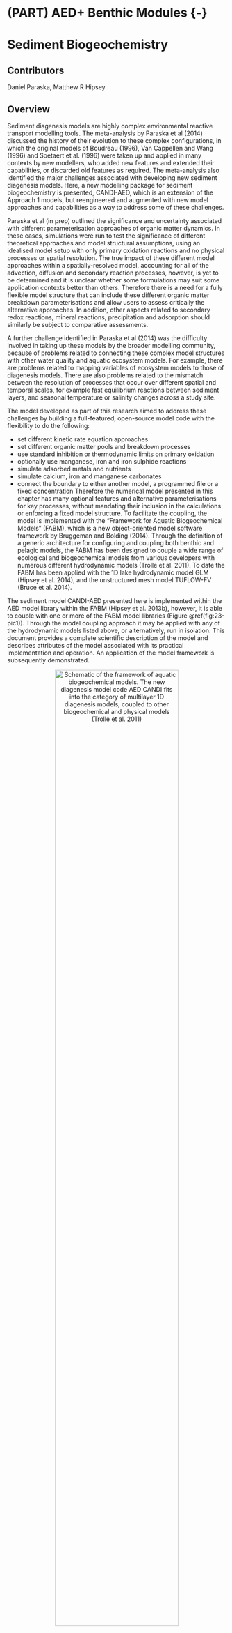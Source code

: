 # (PART) AED+ Benthic Modules {-} 

# Sediment Biogeochemistry

## Contributors

Daniel Paraska, Matthew R Hipsey

## Overview

Sediment diagenesis models are highly complex environmental reactive transport modelling tools. The meta-analysis by Paraska et al (2014) discussed the history of their evolution to these complex configurations, in which the original models of Boudreau (1996), Van Cappellen and Wang (1996) and Soetaert et al. (1996) were taken up and applied in many contexts by new modellers, who added new features and extended their capabilities, or discarded old features as required. The meta-analysis also identified the major challenges associated with developing new sediment diagenesis models. Here, a new modelling package for sediment biogeochemistry is presented, CANDI-AED, which is an extension of the Approach 1 models, but reengineered and augmented with new model approaches and capabilities as a way to address some of these challenges. 

Paraska et al (in prep) outlined the significance and uncertainty associated with different parameterisation approaches of organic matter dynamics. In these cases, simulations were run to test the significance of different theoretical approaches and model structural assumptions, using an idealised model setup with only primary oxidation reactions and no physical processes or spatial resolution. The true impact of these different model approaches within a spatially-resolved model, accounting for all of the advection, diffusion and secondary reaction processes, however, is yet to be determined and it is unclear whether some formulations may suit some application contexts better than others. Therefore there is a need for a fully flexible model structure that can include these different organic matter breakdown parameterisations and allow users to assess critically the alternative approaches. In addition, other aspects related to 
secondary redox reactions, mineral reactions, precipitation and adsorption should similarly be subject to comparative assessments.

A further challenge identified in Paraska et al (2014) was the difficulty involved in taking up these models by the broader modelling community, because of problems related to connecting these complex model structures with other water quality and aquatic ecosystem models. For example, there are problems related to mapping variables of ecosystem models to those of diagenesis models. There are also problems related to the mismatch between the resolution of processes that occur over different spatial and temporal scales, for example fast equilibrium reactions between sediment layers, and seasonal temperature or salinity changes across a study site.

The model developed as part of this research aimed to address these challenges by building a full-featured, open-source model code with the flexibility to do the following:
-	set different kinetic rate equation approaches
-	set different organic matter pools and breakdown processes
-	use standard inhibition or thermodynamic limits on primary oxidation
- optionally use manganese, iron and iron sulphide reactions
-	simulate adsorbed metals and nutrients
-	simulate calcium, iron and manganese carbonates
-	connect the boundary to either another model, a programmed file or a fixed concentration
Therefore the numerical model presented in this chapter has many optional features and alternative parameterisations for key processes, without mandating their inclusion in the calculations or enforcing a fixed model structure. To facilitate the coupling, the model is implemented with the “Framework for Aquatic Biogeochemical Models” (FABM), which is a new object-oriented model software framework by Bruggeman and Bolding (2014). Through the definition of a generic architecture for configuring and coupling both benthic and pelagic models, the FABM has been designed to couple a wide range of ecological and biogeochemical models from various developers with numerous different hydrodynamic models (Trolle et al. 2011). To date the FABM has been applied with the 1D lake hydrodynamic model GLM (Hipsey et al. 2014), and the unstructured mesh model TUFLOW-FV (Bruce et al. 2014).

The sediment model CANDI-AED presented here is implemented within the AED model library within the FABM (Hipsey et al. 2013b), however, it is able to couple with one or more of the FABM model libraries (Figure \@ref(fig:23-pic1)). Through the model coupling approach it may be applied with any of the hydrodynamic models listed above, or alternatively, run in isolation. This document provides a complete scientific description of the model and describes attributes of the model associated with its practical implementation and operation. An application of the model framework is subsequently demonstrated. 

<center>
<div class="figure">
<img src="images/23-sediment_biogeochemistry/image1.png" alt="Schematic of the framework of aquatic biogeochemical models. The new diagenesis model code AED CANDI fits into the category of multilayer 1D diagenesis models, coupled to other biogeochemical and physical models (Trolle et al. 2011)" width="75%" />
<p class="caption">(\#fig:23-pic1)Schematic of the framework of aquatic biogeochemical models. The new diagenesis model code AED CANDI fits into the category of multilayer 1D diagenesis models, coupled to other biogeochemical and physical models (Trolle et al. 2011)</p>
</div>
</center>

## Model Description

The heart of this model is the reaction, diffusion, advection model of Berner (1980), which was implemented as the Carbon and Nutrient Diagenesis model of Boudreau (1996) and developed into Approach 1 from Chapter 2. The basic structure of this model is an adaptation of the C.CANDI code (Luff et al. 2000), which added extensions related to the geochemical aspects. Further additions to the C.CANDI code have been made to:
- the organic matter dynamics
- the geochemical dynamics
- extensions for nutrients and trace metals

The chemical reactions included in this model, including new features added to the model, are expanded upon below and summarised in Figure \@ref(fig:23-pic2).

<center>
<div class="figure">
<img src="images/23-sediment_biogeochemistry/image2.png" alt="AED CANDI includes chemical processes of organic matter transformation and oxidation, and reduction/oxidation, crystallisation, adsorption and precipitation reactions of inorganic by-products. Most of the processes are triggered by the input of POM at the sediment-water interface." width="85%" />
<p class="caption">(\#fig:23-pic2)AED CANDI includes chemical processes of organic matter transformation and oxidation, and reduction/oxidation, crystallisation, adsorption and precipitation reactions of inorganic by-products. Most of the processes are triggered by the input of POM at the sediment-water interface.</p>
</div>
</center>

###	Process Descriptions

#### Primary Redox Reactions {-}

The key chemical process that causes ongoing change in the sediment is the breakdown of organic matter. The user can decide how complex or simple the organic matter breakdown pathway should be, with three options of varying complexity for parameterising the pathways included (Figure 5 - 3). The first option (`OMModel = 1`) is a common multi-G model in which the POM phases are decomposed straight to CO~2~ and other breakdown products. Here POM is a variable that is not precisely defined, and its components (such as C, N and P) must be determined in post-processing based on a user-defined fixed stoichiometry. The second option (`OMModel = 2`) is another 2G model with both particulate and dissolved organic matter (POM and DOM) phases included and parameterisation hydrolysis of POM to DOM, and then DOM to CO~2~ and other breakdown products. The POM and DOM phases consist of three variables each, which trace the reaction and transport of carbon, nitrogen and phosphorus, thereby allowing for variable stoichiometry of organic matter to occur temporally and spatially. The third option (`OMModel = 3`) has many POM phases, which are all hydrolysed to DOM, which then undergoes fermentation and terminal metabolism, as using the mechanistic approach from Chapter 3.  This allows the carbon, nitrogen and phosphorus to be calculated precisely before and after a model run, and allows the free energies of the reaction of each phase to be included. This third option is the most detailed and mechanistic, and allows for expansion of more detailed reaction mechanisms to be included.

<div style="border: 1px solid #ddd; padding: 5px; overflow-y: scroll; height:500px; overflow-x: scroll; width:770px; "><table class="table table-hover" style="font-size: 12px; width: auto !important; margin-left: auto; margin-right: auto;">
<caption style="font-size: initial !important;">(\#tab:23-OMbreakdown)Parameters and configuration</caption>
 <thead>
  <tr>
   <th style="text-align:center;"> Description </th>
   <th style="text-align:center;"> Reaction </th>
   <th style="text-align:center;"> Rate equation </th>
  </tr>
 </thead>
<tbody>
  <tr>
   <td style="text-align:center;max-width: 30em; background-color: white !important;"> OMModel 1 </td>
   <td style="text-align:center;max-width: 30em; background-color: white !important;">  </td>
   <td style="text-align:center;min-width: 10em; background-color: white !important;">  </td>
  </tr>
  <tr>
   <td style="text-align:center;max-width: 30em; background-color: white !important;"> $POM_{Lab} \text{ oxidation}$ </td>
   <td style="text-align:center;max-width: 30em; background-color: white !important;"> $POM_{\text{Lab}} \rightarrow CO_{2 \text{ space}}$ </td>
   <td style="text-align:center;min-width: 10em; background-color: white !important;"> \begin{equation}
k_{DOMRef}{\sum R}_{{Ox}_i}
(\#eq:biogeochem1)
\end{equation} </td>
  </tr>
  <tr>
   <td style="text-align:center;max-width: 30em; background-color: white !important;"> POM~Ref~oxidation </td>
   <td style="text-align:center;max-width: 30em; background-color: white !important;">  </td>
   <td style="text-align:center;min-width: 10em; background-color: white !important;">  </td>
  </tr>
  <tr>
   <td style="text-align:center;max-width: 30em; background-color: white !important;"> OMModel 2 </td>
   <td style="text-align:center;max-width: 30em; background-color: white !important;">  </td>
   <td style="text-align:center;min-width: 10em; background-color: white !important;">  </td>
  </tr>
  <tr>
   <td style="text-align:center;max-width: 30em; background-color: white !important;"> POM~Lab~ hydrolysis </td>
   <td style="text-align:center;max-width: 30em; background-color: white !important;">  </td>
   <td style="text-align:center;min-width: 10em; background-color: white !important;">  </td>
  </tr>
  <tr>
   <td style="text-align:center;max-width: 30em; background-color: white !important;"> POM~Ref~ hydrolysis </td>
   <td style="text-align:center;max-width: 30em; background-color: white !important;">  </td>
   <td style="text-align:center;min-width: 10em; background-color: white !important;">  </td>
  </tr>
  <tr>
   <td style="text-align:center;max-width: 30em; background-color: white !important;"> DOM~Lab~ oxidation </td>
   <td style="text-align:center;max-width: 30em; background-color: white !important;">  </td>
   <td style="text-align:center;min-width: 10em; background-color: white !important;">  </td>
  </tr>
  <tr>
   <td style="text-align:center;max-width: 30em; background-color: white !important;"> DOM~Ref~ oxidation </td>
   <td style="text-align:center;max-width: 30em; background-color: white !important;">  </td>
   <td style="text-align:center;min-width: 10em; background-color: white !important;">  </td>
  </tr>
  <tr>
   <td style="text-align:center;max-width: 30em; background-color: white !important;"> OMModel 3 </td>
   <td style="text-align:center;max-width: 30em; background-color: white !important;">  </td>
   <td style="text-align:center;min-width: 10em; background-color: white !important;">  </td>
  </tr>
  <tr>
   <td style="text-align:center;max-width: 30em; background-color: white !important;"> POM~i~ hydrolysis </td>
   <td style="text-align:center;max-width: 30em; background-color: white !important;">  </td>
   <td style="text-align:center;min-width: 10em; background-color: white !important;">  </td>
  </tr>
  <tr>
   <td style="text-align:center;max-width: 30em; background-color: white !important;"> D~Hyd~ fermentation </td>
   <td style="text-align:center;max-width: 30em; background-color: white !important;">  </td>
   <td style="text-align:center;min-width: 10em; background-color: white !important;">  </td>
  </tr>
  <tr>
   <td style="text-align:center;max-width: 30em; background-color: white !important;"> D~Hyd~ oxidation </td>
   <td style="text-align:center;max-width: 30em; background-color: white !important;">  </td>
   <td style="text-align:center;min-width: 10em; background-color: white !important;">  </td>
  </tr>
  <tr>
   <td style="text-align:center;max-width: 30em; background-color: white !important;"> OA~c~, H~2~ oxidation </td>
   <td style="text-align:center;max-width: 30em; background-color: white !important;">  </td>
   <td style="text-align:center;min-width: 10em; background-color: white !important;">  </td>
  </tr>
</tbody>
</table></div>

<div class="figure">
<img src="images/23-sediment_biogeochemistry/image3.png" alt="Three options for different levels of complexity in organic matter breakdown, by setting the OMModel switch. a – Model in which POM breaks down directly to CO~2~ and other waste products. b – Model in which POM is first hydrolysed to DOM and then oxidised to CO~2~. c – Model in which POM is hydrolysed to DOM, which can then be fermented and oxidised." width="30%" /><img src="images/23-sediment_biogeochemistry/image4.png" alt="Three options for different levels of complexity in organic matter breakdown, by setting the OMModel switch. a – Model in which POM breaks down directly to CO~2~ and other waste products. b – Model in which POM is first hydrolysed to DOM and then oxidised to CO~2~. c – Model in which POM is hydrolysed to DOM, which can then be fermented and oxidised." width="30%" /><img src="images/23-sediment_biogeochemistry/image5.png" alt="Three options for different levels of complexity in organic matter breakdown, by setting the OMModel switch. a – Model in which POM breaks down directly to CO~2~ and other waste products. b – Model in which POM is first hydrolysed to DOM and then oxidised to CO~2~. c – Model in which POM is hydrolysed to DOM, which can then be fermented and oxidised." width="30%" />
<p class="caption">(\#fig:figures-side)Three options for different levels of complexity in organic matter breakdown, by setting the OMModel switch. a – Model in which POM breaks down directly to CO~2~ and other waste products. b – Model in which POM is first hydrolysed to DOM and then oxidised to CO~2~. c – Model in which POM is hydrolysed to DOM, which can then be fermented and oxidised.</p>
</div>

The terminal redox reaction pathways are the six pathways that are available in most diagenesis models, and are driven by different organic matter pools, depending on the OMModel configuration chosen from the above options (Table 5 - 2). AED CANDI allows the use of Approach 1 or 2 organic matter oxidation rate equations, as examined in detail in Paraska et al (in prep).

The rate equation for the oxidation of the oxidants with any of the pools above can include any of the terms in equation 5 - 12, where $R_{{Ox}_i}$ is the reaction of an oxidant $i$ (Arndt et al. 2013) (Table 5 - 3). The kinetic rate constant $k_{OM}$ gives the maximum oxidation rate, which is different for each reactive type, but the same for each oxidation pathway. Alternatively, using OMModel 3, the kinetic rate constant is the rate of bacterial growth.

The factor for terminal electron acceptor (TEA) limitation is FTEA (5 - 11), where options for Approach 1 or Approach 2 equations are available. The Monod constant for rate limitation at low oxidant concentration is $K_{TEA}$ in Approach 1 and LTEA in Approach 2. Similarly, the inhibition term $F_{In}$ (5 - 14) can be set to Approach 1 or 2 equations, or turned off entirely. The constant for inhibition until low oxidant concentrations is $K_{In}$ for Approach 1 and $L_{IN}$ for Approach 2. 

$F_{T}$ is the thermodynamic factor, as described in chapter 3. The current version of the model includes FT only for OMModel 3, for terminal oxidation reactions and fermentation. 

$F_{OM}$ is the organic matter concentration and may be a Monod function as in equation 5 - 8 ($K_{OM}$ is a half saturation constant and the index $i$ is the reactive phase). Using OMModels 1 and 2, $F_{OM}$ is the concentration of the substrate, rather than a Monod function. The current version of the model has switches built in for both the temperature dependence factor, $F_{Tem}$, where values of 1 or 2 turn them off and on. However, implementation and testing of the factors has not been carried out for this version of the model. The metabolism rate at $T_{0}$ is $R_{0}$, $ξ$ is a scaling constant (see, for example, Eldridge and Morse 2008). 

#### Secondary Redox Reactions {-}

In the meta-analysis, we identified the many secondary redox reactions that have been included across the diversity of diagenesis model applications. In AED CANDI, they are all included as options, and may be turned on or off as desired (Table 5 - 4).

#### Equilibrium Geochemistry {-}

The pH is calculated as the sum of all charged species, where any unbalanced positive charge indicates H^+^. The charge balance is at each time step is solved as a state variable, which is subject to advection, diffusion and bioturbation reactions.
 
The precipitation of minerals is solved as an equilibrium reaction, dependent on the concentrations of the dissolved and solid substances, their $K_{sp}$ and ion activity product (IAP). The equations are applied in a similar manner to those in Van Cappellen and Wang (1996) and numerous other studies, but with the exact forms of the equations based on those from Tufano et al. (2009) (Table 5 - 5). A positive rate indicates precipitation and a negative rate indicates dissolution. This model applies the function to all mineral simulated, including Fe(OH)~3~, FeS, FeS~2~, FeCO~3~, CaCO~3~ and MnCO~3~. 
This model has a process of mineral ageing, whereby iron and manganese oxides become crystalline and no longer react with organic matter, but can still undergo secondary redox reactions. 

#### Physical Transport {-}

The analysis from chapter 2 showed that advection and diffusion reactions (equations 5 - 102, 5 - 103) are fairly consistent in diagenesis models, and here we use the same methods (Table 5 - 8). Porosity (ϕ) is defined according to equation 5 - 104, which allows it to decrease with depth, and the solid fraction is defined from $\phi_s=1-\phi)$. For bioturbation the model uses a diffusion coefficient that varies with depth ($D_{B(x)}$) as a two layer function or a Gaussian decrease (Boudreau 1996). For the porewater components, diffusion coefficients are used that are based on free-solution molecular diffusion constants corrected for sediment tortuosity, $θ$, according to equation 5 - 105.

###	Variable Summary


###	Parameter Summary
###	Optional Module Links
###	Feedbacks to the Host Model
## Setup & Configuration

The preceding details were an explanation of the scientific aspects of this diagenesis model, and next we turn to practical implementation.

### Implementation withing the FABM Framework

The sediment diagenesis model AED CANDI is one module of the AED library (Table 5 - 9, Hipsey et al. 2013b), which is composed of numerous model components. The FABM allows any combination of these modules, or any other model package, to be included in a model simulation and couples them to a physical model of the water column, which provides the spatial and temporal resolution, and calculates the transport processes (Figure 5 - 1). The AED library is just one set that could be used with the FABM framework, where others include the Fasham model template (based on Fasham et al. 1990) or the simple NPZD model of Burchard et al. (2005). A range of physical models and configurations is also available, depending on whether the focus is on the sediment alone, or the sediment as part of a larger environmental simulation (Figure 5 - 3). Refer [here](http://sourceforge.net/apps/mediawiki/fabm/) for further up to date information about the FABM and available model codes.

<center>
<div class="figure">
<img src="images/23-sediment_biogeochemistry/image6.png" alt="Spatial resolution options available through FABM. a) Water column studies have traditionally assigned a flux to the sediment water interface without resolving the sediment chemical concentrations by depth, though they can be resolved laterally. b) The 0D water column is the method used in most sediment diagenesis studies, and use of multiple sediment zones is an option available within the FABM." width="95%" />
<p class="caption">(\#fig:23-pic6)Spatial resolution options available through FABM. a) Water column studies have traditionally assigned a flux to the sediment water interface without resolving the sediment chemical concentrations by depth, though they can be resolved laterally. b) The 0D water column is the method used in most sediment diagenesis studies, and use of multiple sediment zones is an option available within the FABM.</p>
</div>
</center>

### Program Structure

The general structure of the program is shown in Figure 5 - 5. The program is firstly initialised, then loops through the kinetic and equilibrium reactions for each time step and writes the resulting concentrations and rates at each depth to an output file. The kinetic reactions are solved by the VODE program (Brown et al. 1989) and the equilibrium reactions by the Simplex program.

<center>
<div class="figure">
<img src="images/23-sediment_biogeochemistry/image7.png" alt="The program is firstly initialised, then loops through the kinetic and equilibrium reactions for each time step and writes the resulting concentrations and rates at each depth to an output file. The kinetic reactions are solved by the VODE program (Brown et al. 1989) and the equilibrium reactions by the Simplex program." width="60%" />
<p class="caption">(\#fig:23-pic7)The program is firstly initialised, then loops through the kinetic and equilibrium reactions for each time step and writes the resulting concentrations and rates at each depth to an output file. The kinetic reactions are solved by the VODE program (Brown et al. 1989) and the equilibrium reactions by the Simplex program.</p>
</div>
</center>

### Model Setup, Boundary Conditions & Parameter Definition

The model is set up via the name list text file `fabm.nml` using the model keyword “aed_seddiagenesis” with the model configured to select the “Dynamic” option. Once this is selected, the model will search for the “&aed_sedcandi” parameter block within fabm.nml.

Each active sediment model within the FABM model is discretised into a user definable number of depth layers (maxnpts) that start at a thickness of a few mm at the sediment-water interface and which increase exponentially down to a pre-defined sediment depth (xl). Users must define the sediment domain physical properties as summarised in Table 5 - 10, including configuration options related to bioturbation and irrigation. The biogeochemical configuration (Table 5 - 11), rate constants (see Table 5 - 12 and Table 5 - 13) must be set according to the sub-model options described above. 

The initial conditions for each variable are set as a list by the “initial_vals”, which sets a constant concentration with depth in units of μmol L-1. For organic matter initial concentrations only, there are three available options for the concentration with depth, set by “OMInitMethodL”. 

The sediment-water interface is the uppermost layer of the sediment, for which there are three configuration options set by the parameter `ibc2`. If the user specifies `ibc2 = 2`, the concentration is a constant value set by `default_vals` in the `fabm.nml` name list. For `ibc2 = 1`, the concentration is provided by a “link_variable”, which provides the concentration from another simulated water column FABM module. If the variable name in the link list is left blank (“ ”) then AED_CANDI will assume these variables are not linked to any water column variables and default to the “default_vals” values. If `ibc2 = 10`, the concentration is provided by a user-prescribed temporally variable value read from the file `aed_sediment_swibc.dat`. This option may desirable, for example, for simulating a seasonally or daily changing boundary condition. 

Regardless of the ibc2 surface boundary condition option, fluxes of dissolved species occur between the sediment and water column. They are calculated from the concentration gradient at the sediment-water interface according to Fick’s Law:

<center>
\begin{equation}
F = D_{0}\frac{\Delta C}{\Delta x} = \frac{D_{0}}{\delta} (C_{bw} - C_{1})
(\#eq:biogeochem1)
\end{equation}
</center>

where $D_{0}$ is the diffusivity as defined above, $\delta$ is the thickness of the diffusive boundary layer at the sediment water interface and defined as the length scale of the first sediment layer, $C_{bw}$ is the bottom water concentration and $C_{1}$ is the concentration in the top sediment layer.

At the bottom of the domain ($x$ = “xl”) the model can be specified to have a fixed-concentration (ibbc = 0) such that the concentration at $xl = C_{Bot}$, or it can be specified to have a zero-derivative (ibbc = 1) defined as $\frac{dC}{dx}=0$ at $x = xl$.

### Model Output & Post-processing

The model output files are written for each variable as text files, giving time (in years) as the first column depth as the first row and concentrations in the other fields. These can be read in using a data processing program such as R, Matlab or Excel for analysis. Further, the model outputs the file `rates.sed` for each variable at every depth for the final time step. 

## Case Studies & Examples
###	Case Study
###	Publications
